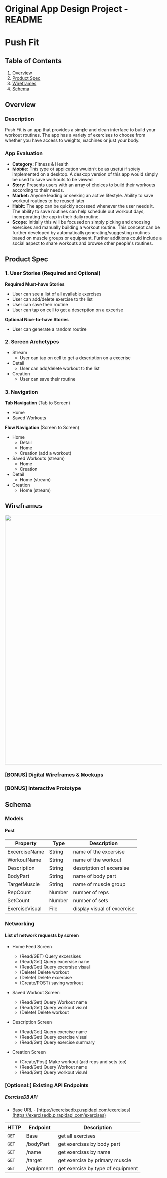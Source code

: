 Original App Design Project - README
===

# Push Fit

## Table of Contents
1. [Overview](#Overview)
1. [Product Spec](#Product-Spec)
1. [Wireframes](#Wireframes)
2. [Schema](#Schema)

## Overview
    
### Description
Push Fit is an app that provides a simple and clean interface to build your workout routines. The app has a variety of exercises to choose from whether you have access to weights, machines or just your body.


### App Evaluation

- **Category:** Fitness & Health
- **Mobile:** This type of application wouldn't be as useful if solely implemented on a desktop. A desktop version of this app would simply be used to save workouts to be viewed 
- **Story:** Presents users with an array of choices to build their workouts according to their needs.
- **Market:** Anyone leading or seeking an active lifestyle. Ability to save workout routines to be reused later
- **Habit:** The app can be quickly accessed whenever the user needs it. The ability to save routines can help schedule out workout days, incorporating the app in their daily routine.
- **Scope:** Initially this will be focused on simply picking and choosing exercises and manually building a workout routine. This concept can be further developed by automatically generating/suggesting routines based on muscle groups or equipment. Further additions could include a social aspect to share workouts and browse other people's routines.


## Product Spec

### 1. User Stories (Required and Optional)

**Required Must-have Stories**

* User can see a list of all available exercises 
* User can add/delete exercise to the list
* User can save their routine
* User can tap on cell to get a description on a excerise

**Optional Nice-to-have Stories**

* User can generate a random routine

### 2. Screen Archetypes

* Stream
    * User can tap on cell to get a description on a excerise
* Detail
  * User can add/delete workout to the list
* Creation
   * User can save their routine
   

### 3. Navigation

**Tab Navigation** (Tab to Screen)

* Home
* Saved Workouts



**Flow Navigation** (Screen to Screen)

* Home
    * Detail
    * Home
    * Creation (add a workout)
* Saved Workouts (stream)
    * Home
    * Creation
* Detail
    * Home (stream)
* Creation
    * Home (stream)
  

## Wireframes
<img src="https://i.imgur.com/oVqJZlb.png" width=800>


### [BONUS] Digital Wireframes & Mockups

### [BONUS] Interactive Prototype

## Schema 
### Models
#### Post

   | Property      | Type     | Description |
   | ------------- | -------- | ------------|
   | ExcerciseName  | String   | name of the excersise |
   | WorkoutName  | String  | name of the workout |
   | Description     | String| description of excersise |
   | BodyPart    | String     | name of body part |
   | TargetMuscle       | String   | name of muscle group |
   | RepCount      | Number   | number of reps |
   | SetCount    | Number   | number of sets |
   | ExerciseVisual     | File | display visual of excercise |
### Networking
#### List of network requests by screen
   - Home Feed Screen
      - (Read/GET) Query excersises
      - (Read/Get) Query excersise name
      - (Read/Get) Query excersise visual
      - (Delete) Delete workout 
      - (Delete) Delete excercise
      - (Create/POST) saving workout
   
   - Saved Workout Screen
       - (Read/Get) Query Workout name
       - (Read/Get) Query workout visual
       - (Delete) Delete workout

  - Description Screen
       - (Read/Get) Query exercise name
       - (Read/Get) Query exercise visual
       - (Read/Get) Query exercise summary
   
   - Creation Screen
       - (Create/Post) Make workout (add reps and sets too)
       - (Read/Get) Query Workout name
       - (Read/Get) Query workout visual

### [Optional:] Existing API Endpoints

##### ExerciseDB API
- Base URL - [https://exercisedb.p.rapidapi.com/exercises](https://exercisedb.p.rapidapi.com/exercises)


| HTTP      | Endpoint     | Description |
   | ------------- | -------- | ------------|
   | `GET`  |  Base  | get all exercises |
   | `GET`  | /bodyPart  | get exercises by body part |
   | `GET`  | /name| get exercises by name |
   | `GET`  | /target     | get exercise by primary muscle |
   | `GET`      | /equipment   | get exercise by type of equipment |
